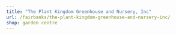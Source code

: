 ```yaml
---
title: "The Plant Kingdom Greenhouse and Nursery, Inc"
url: /fairbanks/the-plant-kingdom-greenhouse-and-nursery-inc/
shop: garden centre
---
```


